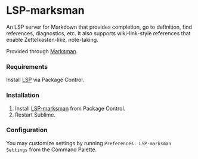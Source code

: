 # LSP-marksman

An LSP server for Markdown that provides completion, go to definition, find references, diagnostics, etc. It also supports wiki-link-style references that enable Zettelkasten-like, note-taking.

Provided through [Marksman](https://github.com/artempyanykh/marksman).

### Requirements

Install [LSP](https://packagecontrol.io/packages/LSP) via Package Control.

### Installation

1. Install [LSP-marksman](https://packagecontrol.io/packages/LSP-marksman) from Package Control.
1. Restart Sublime.


### Configuration

You may customize settings by running `Preferences: LSP-marksman Settings` from the Command Palette.
